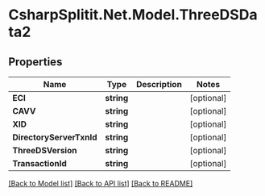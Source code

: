 # CsharpSplitit.Net.Model.ThreeDSData2

## Properties

Name | Type | Description | Notes
------------ | ------------- | ------------- | -------------
**ECI** | **string** |  | [optional] 
**CAVV** | **string** |  | [optional] 
**XID** | **string** |  | [optional] 
**DirectoryServerTxnId** | **string** |  | [optional] 
**ThreeDSVersion** | **string** |  | [optional] 
**TransactionId** | **string** |  | [optional] 

[[Back to Model list]](../README.md#documentation-for-models) [[Back to API list]](../README.md#documentation-for-api-endpoints) [[Back to README]](../README.md)

